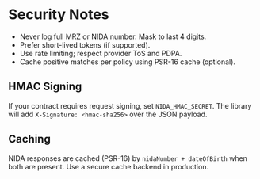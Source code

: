 # Security Notes

- Never log full MRZ or NIDA number. Mask to last 4 digits.
- Prefer short-lived tokens (if supported).
- Use rate limiting; respect provider ToS and PDPA.
- Cache positive matches per policy using PSR-16 cache (optional).


## HMAC Signing

If your contract requires request signing, set `NIDA_HMAC_SECRET`. The library will add `X-Signature: <hmac-sha256>` over the JSON payload.

## Caching

NIDA responses are cached (PSR-16) by `nidaNumber + dateOfBirth` when both are present. Use a secure cache backend in production.
